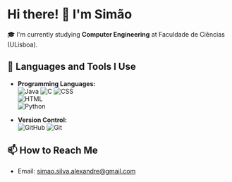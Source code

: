 # Hi there! 👋 I'm Simão

🎓 I'm currently studying **Computer Engineering** at Faculdade de Ciências (ULisboa).  

## 🧠 Languages and Tools I Use

- **Programming Languages:**  
  ![Java](https://img.shields.io/badge/-Java-007396?style=flat&logo=java&logoColor=white)
  ![C](https://img.shields.io/badge/-C-00599C?style=flat&logo=c&logoColor=white)
  ![CSS](https://img.shields.io/badge/-CSS3-1572B6?style=flat&logo=css3&logoColor=white)  
  ![HTML](https://img.shields.io/badge/-HTML5-E34F26?style=flat&logo=html5&logoColor=white)  
  ![Python](https://img.shields.io/badge/-Python-3776AB?style=flat&logo=python&logoColor=white)  

- **Version Control:**  
  ![GitHub](https://img.shields.io/badge/-GitHub-181717?style=flat&logo=github&logoColor=white)
  ![Git](https://img.shields.io/badge/-Git-F05032?style=flat&logo=git&logoColor=white)  

## 📫 How to Reach Me

- Email: simao.silva.alexandre@gmail.com  

